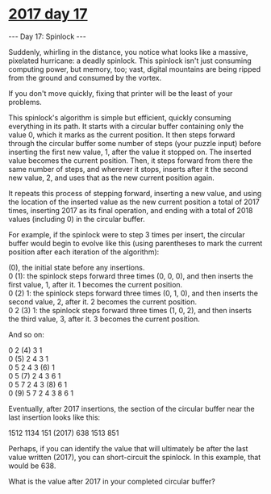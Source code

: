 # [2017 day 17](https://adventofcode.com/2017/day/17)

--- Day 17: Spinlock ---

Suddenly, whirling in the distance, you notice what looks like a massive, pixelated hurricane: a deadly spinlock. This spinlock isn't just consuming computing power, but memory, too; vast, digital mountains are being ripped from the ground and consumed by the vortex.



If you don't move quickly, fixing that printer will be the least of your problems.



This spinlock's algorithm is simple but efficient, quickly consuming everything in its path. It starts with a circular buffer containing only the value 0, which it marks as the current position. It then steps forward through the circular buffer some number of steps (your puzzle input) before inserting the first new value, 1, after the value it stopped on.  The inserted value becomes the current position. Then, it steps forward from there the same number of steps, and wherever it stops, inserts after it the second new value, 2, and uses that as the new current position again.



It repeats this process of stepping forward, inserting a new value, and using the location of the inserted value as the new current position a total of 2017 times, inserting 2017 as its final operation, and ending with a total of 2018 values (including 0) in the circular buffer.



For example, if the spinlock were to step 3 times per insert, the circular buffer would begin to evolve like this (using parentheses to mark the current position after each iteration of the algorithm):



(0), the initial state before any insertions.\
0 (1): the spinlock steps forward three times (0, 0, 0), and then inserts the first value, 1, after it. 1 becomes the current position.\
0 (2) 1: the spinlock steps forward three times (0, 1, 0), and then inserts the second value, 2, after it. 2 becomes the current position.\
0  2 (3) 1: the spinlock steps forward three times (1, 0, 2), and then inserts the third value, 3, after it. 3 becomes the current position.



And so on:



0  2 (4) 3  1\
0 (5) 2  4  3  1\
0  5  2  4  3 (6) 1\
0  5 (7) 2  4  3  6  1\
0  5  7  2  4  3 (8) 6  1\
0 (9) 5  7  2  4  3  8  6  1



Eventually, after 2017 insertions, the section of the circular buffer near the last insertion looks like this:



1512  1134  151 (2017) 638  1513  851



Perhaps, if you can identify the value that will ultimately be after the last value written (2017), you can short-circuit the spinlock.  In this example, that would be 638.



What is the value after 2017 in your completed circular buffer?




